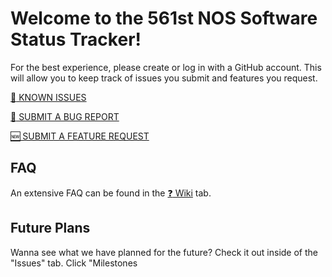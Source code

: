 # Welcome to the 561st NOS Software Status Tracker!

For the best experience, please create or log in with a GitHub account. This will allow you to keep track of issues you submit and features you request.

[:anger: KNOWN ISSUES](https://github.com/thackmaster/561softwarestatustracker/issues/)

[:bug: SUBMIT A BUG REPORT](https://github.com/thackmaster/561softwarestatustracker/issues/new?assignees=thackmaster&labels=bug&template=bug_report.yaml)

[:new: SUBMIT A FEATURE REQUEST](https://github.com/thackmaster/561softwarestatustracker/issues/new?assignees=thackmaster&labels=enhancement&template=feature_request.yaml)

[](https://github.com/thackmaster/561softwarestatustracker/milestones)


## FAQ
An extensive FAQ can be found in the [:question: Wiki](https://github.com/thackmaster/561softwarestatustracker/wiki) tab.

## Future Plans
Wanna see what we have planned for the future? Check it out inside of the "Issues" tab. Click "Milestones
